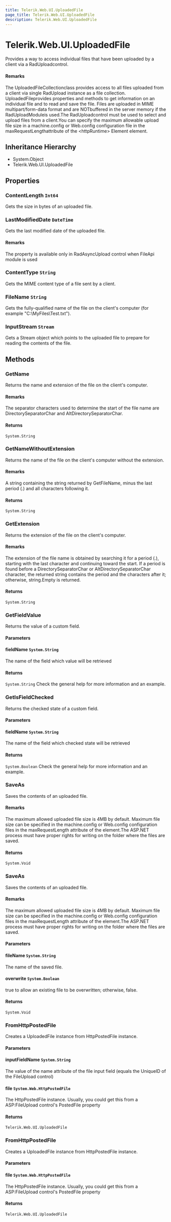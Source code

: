```yaml
---
title: Telerik.Web.UI.UploadedFile
page_title: Telerik.Web.UI.UploadedFile
description: Telerik.Web.UI.UploadedFile
---
```


# Telerik.Web.UI.UploadedFile

Provides a way to access individual files that have been uploaded by a client
                via a RadUploadcontrol.

#### Remarks
The UploadedFileCollectionclass provides access to all
                files uploaded from a client via single RadUpload instance as a file collection.
                UploadedFileprovides properties and methods to get information on an
                individual file and to read and save the file. Files are uploaded in MIME
                multipart/form-data format and are NOTbuffered in the server
                memory if the RadUploadModuleis used.The RadUploadcontrol must be used to select and upload
                files from a client.You can specify the maximum allowable upload file size in a machine.config or
                Web.config configuration file in the maxRequestLengthattribute of the
                &lt;httpRuntime&gt; Element element.

## Inheritance Hierarchy

* System.Object
* Telerik.Web.UI.UploadedFile

## Properties

###  ContentLength `Int64`

Gets the size in bytes of an uploaded file.

###  LastModifiedDate `DateTime`

Gets the last modified date of the uploaded file.

#### Remarks
The property is available only in RadAsyncUpload control when FileApi module is used

###  ContentType `String`

Gets the MIME content type of a file sent by a client.

###  FileName `String`

Gets the fully-qualified name of the file on the client's computer (for example
            "C:\MyFiles\Test.txt").

###  InputStream `Stream`

Gets a Stream object which points to the uploaded file to prepare for reading the contents of the file.

## Methods

###  GetName

Returns the name and extension of the file on the client's computer.

#### Remarks
The separator characters used to determine the start of the 
            file name are DirectorySeparatorChar and AltDirectorySeparatorChar.

#### Returns

`System.String` 

###  GetNameWithoutExtension

Returns the name of the file on the client's computer without the extension.

#### Remarks
A string containing the string returned by GetFileName, minus the last period (.) and all characters following it.

#### Returns

`System.String` 

###  GetExtension

Returns the extension of the file on the client's computer.

#### Remarks
The extension of the file name is obtained by searching it for a period (.), starting with the last character 
            and continuing toward the start. If a period is found before a DirectorySeparatorChar or AltDirectorySeparatorChar 
            character, the returned string contains the period and the characters after it; otherwise, string.Empty is returned.

#### Returns

`System.String` 

###  GetFieldValue

Returns the value of a custom field.

#### Parameters

#### fieldName `System.String`

The name of the field which value will be retrieved

#### Returns

`System.String` Check the general help for more information and an example.

###  GetIsFieldChecked

Returns the checked state of a custom field.

#### Parameters

#### fieldName `System.String`

The name of the field which checked state will be retrieved

#### Returns

`System.Boolean` Check the general help for more information and an example.

###  SaveAs

Saves the contents of an uploaded file.

#### Remarks
The maximum allowed uploaded file size is 4MB by default. Maximum file size
                can be specified in the machine.config or Web.config configuration files in the
                maxRequestLength attribute of the <httpRuntime> element.The ASP.NET process must have proper rights for writing on the folder where
                the files are saved.

#### Returns

`System.Void` 

###  SaveAs

Saves the contents of an uploaded file.

#### Remarks
The maximum allowed uploaded file size is 4MB by default. Maximum file size
                can be specified in the machine.config or Web.config configuration files in the
                maxRequestLength attribute of the <httpRuntime> element.The ASP.NET process must have proper rights for writing on the folder where
                the files are saved.

#### Parameters

#### fileName `System.String`

The name of the saved file.

#### overwrite `System.Boolean`

true to allow an existing file to be overwritten; otherwise, false.

#### Returns

`System.Void` 

###  FromHttpPostedFile

Creates a UploadedFile instance from HttpPostedFile instance.

#### Parameters

#### inputFieldName `System.String`

The value of the name attribute of the file input field
            	(equals the UniqueID of the FileUpload control)

#### file `System.Web.HttpPostedFile`

The HttpPostedFile instance. Usually, you could get this from a 
            ASP:FileUpload control's PostedFile property

#### Returns

`Telerik.Web.UI.UploadedFile` 

###  FromHttpPostedFile

Creates a UploadedFile instance from HttpPostedFile instance.

#### Parameters

#### file `System.Web.HttpPostedFile`

The HttpPostedFile instance. Usually, you could get this from a 
            ASP:FileUpload control's PostedFile property

#### Returns

`Telerik.Web.UI.UploadedFile` 

